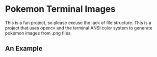 # Pokemon Terminal Images

This is a fun project, so please excuse the lack of file structure. This is a project that uses opencv and the terminal ANSI color system to generate pokemon images from .png files.

## An Example
